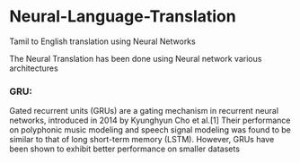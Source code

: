 # Neural-Language-Translation

Tamil to English translation using Neural Networks

The Neural Translation has been done using Neural network various architectures

### GRU:

Gated recurrent units (GRUs) are a gating mechanism in recurrent neural networks, introduced in 2014 by Kyunghyun Cho et al.[1] Their performance on polyphonic music modeling and speech signal modeling was found to be similar to that of long short-term memory (LSTM). However, GRUs have been shown to exhibit better performance on smaller datasets
